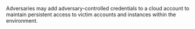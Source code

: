 Adversaries may add adversary-controlled credentials to a cloud account to maintain persistent access to victim accounts and instances within the environment.